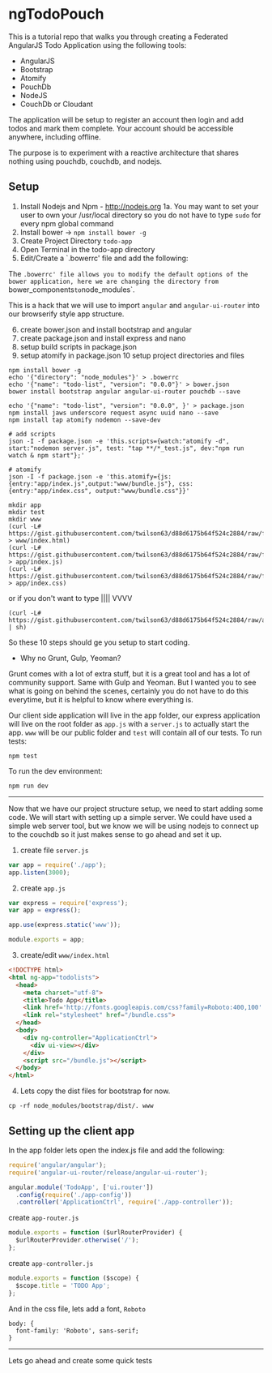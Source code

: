 # ngTodoPouch

This is a tutorial repo that walks you through creating a Federated AngularJS Todo Application using the following tools:

* AngularJS
* Bootstrap
* Atomify
* PouchDb
* NodeJS
* CouchDb or Cloudant

The application will be setup to register an account then login and add todos and mark them complete.  Your account should be accessible anywhere, including offline.

The purpose is to experiment with a reactive architecture that shares nothing using pouchdb, couchdb, and nodejs.

## Setup

1. Install Nodejs and Npm - http://nodejs.org
1a. You may want to set your user to own your /usr/local directory so you do not have to type `sudo` for every npm global command
2. Install bower -> `npm install bower -g`
3. Create Project Directory `todo-app`
4. Open Terminal in the todo-app directory
5. Edit/Create a `.bowerrc' file and add the following:

The `.bowerrc' file allows you to modify the default options of the bower application, here we are changing the directory from `bower_components` to `node_modules`.

This is a hack that we will use to import `angular` and `angular-ui-router` into our browserify style app structure.

6. create bower.json and install bootstrap and angular
7. create package.json and install express and nano
8. setup build scripts in package.json
9. setup atomify in package.json
10 setup project directories and files

```
npm install bower -g
echo '{"directory": "node_modules"}' > .bowerrc
echo '{"name": "todo-list", "version": "0.0.0"}' > bower.json
bower install bootstrap angular angular-ui-router pouchdb --save

echo '{"name": "todo-list", "version": "0.0.0", }' > package.json
npm install jaws underscore request async uuid nano --save
npm install tap atomify nodemon --save-dev

# add scripts
json -I -f package.json -e 'this.scripts={watch:"atomify -d", start:"nodemon server.js", test: "tap **/*_test.js", dev:"npm run watch & npm start"};'

# atomify
json -I -f package.json -e 'this.atomify={js:{entry:"app/index.js",output:"www/bundle.js"}, css: {entry:"app/index.css", output:"www/bundle.css"}}'

mkdir app
mkdir test
mkdir www
(curl -L# https://gist.githubusercontent.com/twilson63/d88d6175b64f524c2884/raw/fc7d852865d57e3642352448e70539c0bff0bbd5/index.html > www/index.html)
(curl -L# https://gist.githubusercontent.com/twilson63/d88d6175b64f524c2884/raw/fc7d852865d57e3642352448e70539c0bff0bbd5/index.js > app/index.js)
(curl -L# https://gist.githubusercontent.com/twilson63/d88d6175b64f524c2884/raw/fc7d852865d57e3642352448e70539c0bff0bbd5/index.css > app/index.css)
```

or if you don't want to type ||||
                             VVVV
```
(curl -L# https://gist.githubusercontent.com/twilson63/d88d6175b64f524c2884/raw/aa39d37ed5fc12931a17e42ab8c854ccb6e91511/setup.sh | sh)
```

So these 10 steps should ge you setup to start coding.

* Why no Grunt, Gulp, Yeoman?

Grunt comes with a lot of extra stuff, but it is a great tool and has a lot of community support.  Same with Gulp and Yeoman.  But I wanted you to see what is going on behind the scenes, certainly you do not have to do this everytime, but it is helpful to know where everything is.

Our client side application will live in the app folder, our express application will live on the root folder as `app.js` with a `server.js` to actually start the app.  `www` will be our public folder and `test` will contain all of our tests.  To run tests:

```
npm test
```

To run the dev environment:

```
npm run dev
```

---

Now that we have our project structure setup, we need to start adding some code.  We will start with setting up a simple server.  We could have used a simple web server tool, but we know we will be using nodejs to connect up to the couchdb so it just makes sense to go ahead and set it up.

1. create file `server.js`

``` js
var app = require('./app');
app.listen(3000);
```

2. create `app.js`

``` js
var express = require('express');
var app = express();

app.use(express.static('www'));

module.exports = app;

```

3. create/edit `www/index.html`

``` html
<!DOCTYPE html>
<html ng-app="todolists">
  <head>
    <meta charset="utf-8">
    <title>Todo App</title>
    <link href='http://fonts.googleapis.com/css?family=Roboto:400,100' rel='stylesheet' type='text/css'>
    <link rel="stylesheet" href="/bundle.css">
  </head>
  <body>
    <div ng-controller="ApplicationCtrl">
      <div ui-view></div>
    </div>
    <script src="/bundle.js"></script>
  </body>
</html>
```

4. Lets copy the dist files for bootstrap for now.

```
cp -rf node_modules/bootstrap/dist/. www
```
## Setting up the client app

In the app folder lets open the index.js file
and add the following:

``` js
require('angular/angular');
require('angular-ui-router/release/angular-ui-router');

angular.module('TodoApp', ['ui.router'])
  .config(require('./app-config'))
  .controller('ApplicationCtrl', require('./app-controller'));

```

create `app-router.js`

``` js
module.exports = function ($urlRouterProvider) {
  $urlRouterProvider.otherwise('/');
};
```

create `app-controller.js`

``` js
module.exports = function ($scope) {
  $scope.title = 'TODO App';
};
```

And in the css file, lets add a font, `Roboto`

```
body: {
  font-family: 'Roboto', sans-serif;
}
```

---

Lets go ahead and create some quick tests
